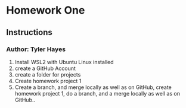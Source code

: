 # Homework One
## Instructions
### Author: Tyler Hayes
1. Install WSL2 with Ubuntu Linux installed
2. create a GitHub Account
3. create a folder for projects
4. Create homework project 1
5. Create a branch, and merge locally as well as on GitHub, create homework project 1, do a branch, and a merge locally as well as on GitHub..
